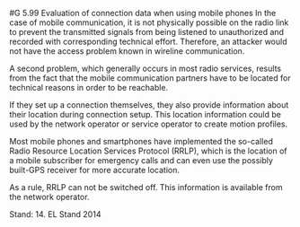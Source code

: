 #G 5.99 Evaluation of connection data when using mobile phones
In the case of mobile communication, it is not physically possible on the radio link to prevent the transmitted signals from being listened to unauthorized and recorded with corresponding technical effort. Therefore, an attacker would not have the access problem known in wireline communication.

A second problem, which generally occurs in most radio services, results from the fact that the mobile communication partners have to be located for technical reasons in order to be reachable.

If they set up a connection themselves, they also provide information about their location during connection setup. This location information could be used by the network operator or service operator to create motion profiles.

Most mobile phones and smartphones have implemented the so-called Radio Resource Location Services Protocol (RRLP), which is the location of a mobile subscriber for emergency calls and can even use the possibly built-GPS receiver for more accurate location.

As a rule, RRLP can not be switched off. This information is available from the network operator.

Stand: 14. EL Stand 2014



